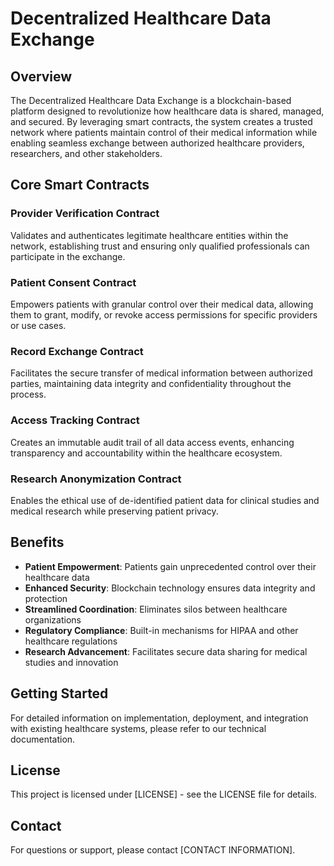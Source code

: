 # Decentralized Healthcare Data Exchange

## Overview

The Decentralized Healthcare Data Exchange is a blockchain-based platform designed to revolutionize how healthcare data is shared, managed, and secured. By leveraging smart contracts, the system creates a trusted network where patients maintain control of their medical information while enabling seamless exchange between authorized healthcare providers, researchers, and other stakeholders.

## Core Smart Contracts

### Provider Verification Contract
Validates and authenticates legitimate healthcare entities within the network, establishing trust and ensuring only qualified professionals can participate in the exchange.

### Patient Consent Contract
Empowers patients with granular control over their medical data, allowing them to grant, modify, or revoke access permissions for specific providers or use cases.

### Record Exchange Contract
Facilitates the secure transfer of medical information between authorized parties, maintaining data integrity and confidentiality throughout the process.

### Access Tracking Contract
Creates an immutable audit trail of all data access events, enhancing transparency and accountability within the healthcare ecosystem.

### Research Anonymization Contract
Enables the ethical use of de-identified patient data for clinical studies and medical research while preserving patient privacy.

## Benefits

- **Patient Empowerment**: Patients gain unprecedented control over their healthcare data
- **Enhanced Security**: Blockchain technology ensures data integrity and protection
- **Streamlined Coordination**: Eliminates silos between healthcare organizations
- **Regulatory Compliance**: Built-in mechanisms for HIPAA and other healthcare regulations
- **Research Advancement**: Facilitates secure data sharing for medical studies and innovation

## Getting Started

For detailed information on implementation, deployment, and integration with existing healthcare systems, please refer to our technical documentation.

## License

This project is licensed under [LICENSE] - see the LICENSE file for details.

## Contact

For questions or support, please contact [CONTACT INFORMATION].
